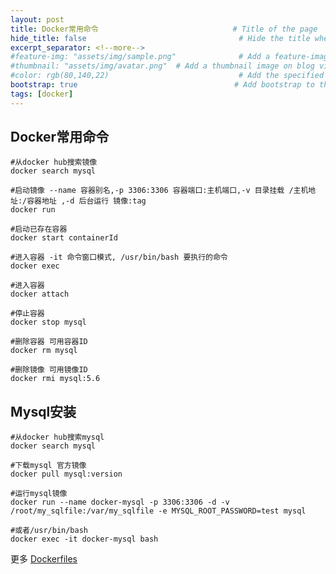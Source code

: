 ```yaml
---
layout: post
title: Docker常用命令                              # Title of the page
hide_title: false                                  # Hide the title when displaying the post, but shown in lists of posts
excerpt_separator: <!--more-->
#feature-img: "assets/img/sample.png"              # Add a feature-image to the post
#thumbnail: "assets/img/avatar.png"  # Add a thumbnail image on blog view
#color: rgb(80,140,22)                             # Add the specified color as feature image, and change link colors in post
bootstrap: true                                   # Add bootstrap to the page
tags: [docker]
---
```

## Docker常用命令
<!--more-->
```
#从docker hub搜索镜像
docker search mysql 

#启动镜像 --name 容器别名,-p 3306:3306 容器端口:主机端口,-v 目录挂载 /主机地址:/容器地址 ,-d 后台运行 镜像:tag
docker run 

#启动已存在容器
docker start containerId

#进入容器 -it 命令窗口模式, /usr/bin/bash 要执行的命令
docker exec 

#进入容器
docker attach 

#停止容器
docker stop mysql 

#删除容器 可用容器ID
docker rm mysql 

#删除镜像 可用镜像ID
docker rmi mysql:5.6 
```
## Mysql安装
```
#从docker hub搜索mysql
docker search mysql 

#下载mysql 官方镜像
docker pull mysql:version 

#运行mysql镜像
docker run --name docker-mysql -p 3306:3306 -d -v /root/my_sqlfile:/var/my_sqlfile -e MYSQL_ROOT_PASSWORD=test mysql

#或者/usr/bin/bash
docker exec -it docker-mysql bash 
```
更多 [Dockerfiles](https://github.com/WallXue/docker-files)
